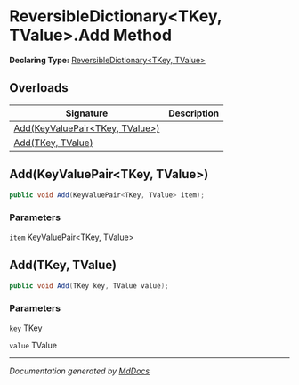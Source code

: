 # ReversibleDictionary\<TKey, TValue\>.Add Method

**Declaring Type:** [ReversibleDictionary\<TKey, TValue\>](../Type.md)

## Overloads

| Signature                                                        | Description |
| ---------------------------------------------------------------- | ----------- |
| [Add(KeyValuePair\<TKey, TValue\>)](#addkeyvaluepairtkey-tvalue) |             |
| [Add(TKey, TValue)](#addtkey-tvalue)                             |             |

## Add(KeyValuePair\<TKey, TValue\>)

```csharp
public void Add(KeyValuePair<TKey, TValue> item);
```

### Parameters

`item`  KeyValuePair\<TKey, TValue\>

## Add(TKey, TValue)

```csharp
public void Add(TKey key, TValue value);
```

### Parameters

`key`  TKey

`value`  TValue

___

*Documentation generated by [MdDocs](https://github.com/ap0llo/mddocs)*
